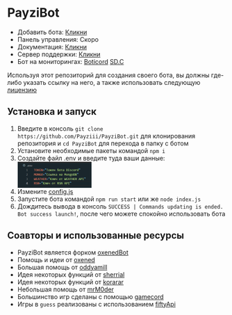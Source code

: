 # PayziBot

- Добавить бота: [Кликни](https://discord.com/api/oauth2/authorize?client_id=576442351426207744&permissions=1411299798102&scope=bot)
- Панель управления: Скоро
- Документация: [Кликни](https://docs.payzibot.ru)
- Сервер поддержки: [Кликни](https://discord.gg/E7SFuVEB2Z)
- Бот на мониторингах: [Boticord](https://boticord.top/bot/payzibot) [SD.C](https://bots.server-discord.com/576442351426207744)

Используя этот репозиторий для создания своего бота, вы должны где-либо указать ссылку на него, а также использовать следующую [лицензию](https://github.com/Payziii/PayziBot/blob/main/LICENSE)

## Установка и запуск

1. Введите в консоль `git clone https://github.com/Payziii/PayziBot.git` для клонирования репозитория и `cd PayziBot` для перехода в папку с ботом
2. Установите необходимые пакеты командой `npm i`
3. Создайте файл .env и введите туда ваши данные: <img align="center" height="60" src="env.png">
4. Измените [config.js](https://github.com/Payziii/PayziBot/blob/main/config.js)
5. Запустите бота командой `npm run start` или же `node index.js`
6. Дождитесь вывода в консоль `SUCCESS | Commands updating is ended. Bot success launch!`, после чего можете спокойно использовать бота

## Соавторы и использованные ресурсы

- PayziBot является форком [oxenedBot](https://github.com/oxened/oxenedbot)
- Помощь и идеи от [oxened](https://github.com/oxened)
- Большая помощь от [oddyamill](https://github.com/oddyamill)
- Идея некоторых функций от [sherrial](https://github.com/sherrial)
- Идея некоторых функций от [korarar](https://github.com/korarar)
- Небольшая помощь от [mrM0der](https://github.com/MrM0der)
- Большинство игр сделаны с помощью [gamecord](https://github.com/aniket091/Gamecord)
- Игры в `guess` реализованы с использованием [fiftyApi](https://docs.fifty.su)